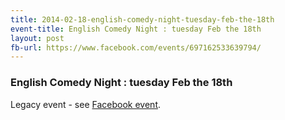 ```yaml
---
title: 2014-02-18-english-comedy-night-tuesday-feb-the-18th
event-title: English Comedy Night : tuesday Feb the 18th
layout: post
fb-url: https://www.facebook.com/events/697162533639794/
---
```

<h3>English Comedy Night : tuesday Feb the 18th</h3>
Legacy event - see <a href="https://www.facebook.com/events/697162533639794/">Facebook event</a>.